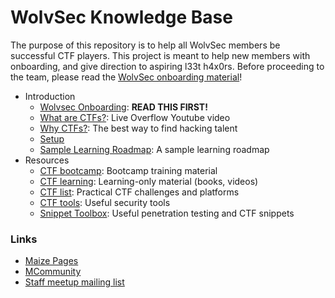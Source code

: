 # WolvSec Knowledge Base
The purpose of this repository is to help all WolvSec members be successful CTF players. This project is meant to help new members with onboarding, and give direction to aspiring l33t h4x0rs. Before proceeding to the team, please read the [WolvSec onboarding material](onboarding.md)!

* Introduction
	* [Wolvsec Onboarding](onboarding.md): <b>READ THIS FIRST!</b> 
	* [What are CTFs?](https://www.youtube.com/watch?v=8ev9ZX9J45A): Live Overflow Youtube video
	* [Why CTFs?](https://www.youtube.com/watch?v=6vj96QetfTg&start=1545&end=1988&autoplay=1): The best way to find hacking talent
	* [Setup](setup.md)
	* [Sample Learning Roadmap](learning-roadmap.md): A sample learning roadmap
* Resources
	* [CTF bootcamp](bootcamp.md): Bootcamp training material
	* [CTF learning](ctf-learning.md): Learning-only material (books, videos)
	* [CTF list](ctf-list.md): Practical CTF challenges and platforms
	* [CTF tools](ctf-tools.md): Useful security tools
	* [Snippet Toolbox](https://gitlab.umich.edu/wolvsec/ctf-snippet-toolbox): Useful penetration testing and CTF snippets

<h3>Links</h3>

* [Maize Pages](https://maizepages.umich.edu/organization/wolverinesec)
* [MCommunity](https://mcommunity.umich.edu/#group:w01verines)
* [Staff meetup mailing list](https://mcommunity.umich.edu/#group:wolvsec%20staff)

